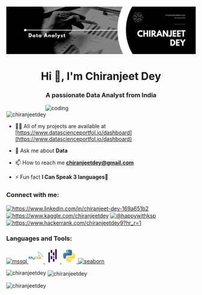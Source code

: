![logo](https://github.com/ChiranjeetDey/ChiranjeetDey/blob/main/20230717_234746_0000.png)
<h1 align="center">Hi 👋, I'm Chiranjeet Dey</h1>
<h3 align="center">A passionate Data Analyst from India</h3>

<img align="right" alt="coding" width="400" src="https://user-images.githubusercontent.com/55389276/140866485-8fb1c876-9a8f-4d6a-98dc-08c4981eaf70.gif">

<p align="left"> <img src="https://komarev.com/ghpvc/?username=chiranjeetdey&label=Profile%20views&color=0e75b6&style=flat" alt="chiranjeetdey" /> </p>

- 👨‍💻 All of my projects are available at [https://www.datascienceportfol.io/dashboard](https://www.datascienceportfol.io/dashboard)

- 💬 Ask me about **Data**

- 📫 How to reach me **chiranjeetdey@gmail.com**

- ⚡ Fun fact **I Can Speak 3 languages🙂**

<h3 align="left">Connect with me:</h3>
<p align="left">
<a href="https://www.linkedin.com/in/chiranjeet-dey-169a651b2" target="blank"><img align="center" src="https://raw.githubusercontent.com/rahuldkjain/github-profile-readme-generator/master/src/images/icons/Social/linked-in-alt.svg" alt="https://www.linkedin.com/in/chiranjeet-dey-169a651b2" height="30" width="40" /></a>
<a href="https://www.kaggle.com/chiranjeetdey" target="blank"><img align="center" src="https://raw.githubusercontent.com/rahuldkjain/github-profile-readme-generator/master/src/images/icons/Social/kaggle.svg" alt="https://www.kaggle.com/chiranjeetdey" height="30" width="40" /></a>
<a href="https://instagram.com/happywithksp" target="blank"><img align="center" src="https://raw.githubusercontent.com/rahuldkjain/github-profile-readme-generator/master/src/images/icons/Social/instagram.svg" alt="@happywithksp" height="30" width="40" /></a>
<a href="https://www.hackerrank.com/https://www.hackerrank.com/chiranjeetdey9?hr_r=1" target="blank"><img align="center" src="https://raw.githubusercontent.com/rahuldkjain/github-profile-readme-generator/master/src/images/icons/Social/hackerrank.svg" alt="https://www.hackerrank.com/chiranjeetdey9?hr_r=1" height="30" width="40" /></a>
</p>

<h3 align="left">Languages and Tools:</h3>
<p align="left"> <a href="https://www.microsoft.com/en-us/sql-server" target="_blank" rel="noreferrer"> <img src="https://www.svgrepo.com/show/303229/microsoft-sql-server-logo.svg" alt="mssql" width="40" height="40"/> </a> <a href="https://www.mysql.com/" target="_blank" rel="noreferrer"> <img src="https://raw.githubusercontent.com/devicons/devicon/master/icons/mysql/mysql-original-wordmark.svg" alt="mysql" width="40" height="40"/> </a> <a href="https://pandas.pydata.org/" target="_blank" rel="noreferrer"> <img src="https://raw.githubusercontent.com/devicons/devicon/2ae2a900d2f041da66e950e4d48052658d850630/icons/pandas/pandas-original.svg" alt="pandas" width="40" height="40"/> </a> <a href="https://www.python.org" target="_blank" rel="noreferrer"> <img src="https://raw.githubusercontent.com/devicons/devicon/master/icons/python/python-original.svg" alt="python" width="40" height="40"/> </a> <a href="https://seaborn.pydata.org/" target="_blank" rel="noreferrer"> <img src="https://seaborn.pydata.org/_images/logo-mark-lightbg.svg" alt="seaborn" width="40" height="40"/> </a> </p>

<p><img align="left" src="https://github-readme-stats.vercel.app/api/top-langs?username=chiranjeetdey&show_icons=true&locale=en&layout=compact" alt="chiranjeetdey" /></p>

<p>&nbsp;<img align="center" src="https://github-readme-stats.vercel.app/api?username=chiranjeetdey&show_icons=true&locale=en" alt="chiranjeetdey" /></p>

<p><img align="center" src="https://github-readme-streak-stats.herokuapp.com/?user=chiranjeetdey&" alt="chiranjeetdey" /></p>
